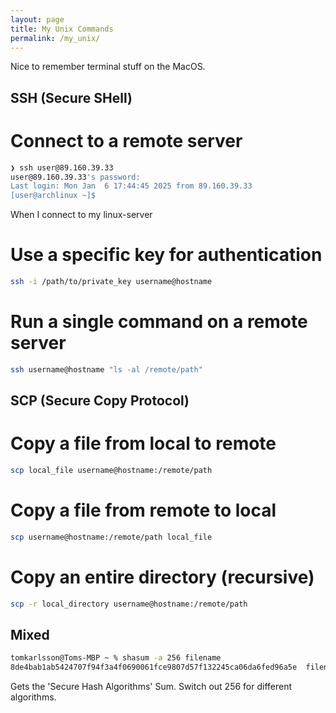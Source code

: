 ```yaml
---
layout: page
title: My Unix Commands
permalink: /my_unix/
---
```


Nice to remember terminal stuff on the MacOS.
## SSH (Secure SHell)
# Connect to a remote server
```zsh
❯ ssh user@89.160.39.33
user@89.160.39.33's password:
Last login: Mon Jan  6 17:44:45 2025 from 89.160.39.33
[user@archlinux ~]$
```
When I connect to my linux-server

# Use a specific key for authentication
```zsh
ssh -i /path/to/private_key username@hostname  
```

# Run a single command on a remote server
```zsh
ssh username@hostname "ls -al /remote/path"  
```

## SCP (Secure Copy Protocol)
# Copy a file from local to remote
```zsh
scp local_file username@hostname:/remote/path  
```

# Copy a file from remote to local
```zsh
scp username@hostname:/remote/path local_file  
```

# Copy an entire directory (recursive)
```zsh
scp -r local_directory username@hostname:/remote/path  
```

## Mixed
```zsh
tomkarlsson@Toms-MBP ~ % shasum -a 256 filename
8de4bab1ab5424707f94f3a4f0690061fce9807d57f132245ca06da6fed96a5e  filename
```
Gets the 'Secure Hash Algorithms' Sum. Switch out 256 for different algorithms. 
